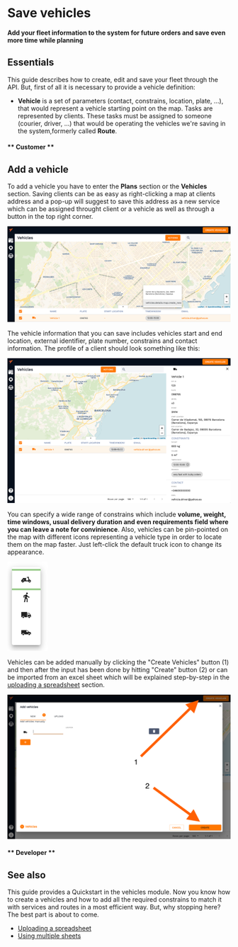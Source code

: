 # Save vehicles

**Add your fleet information to the system for future orders and save even more time while planning**

## Essentials

This guide describes how to create, edit and save your fleet through the API. But, first of all it is necessary to provide a vehicle definition:

- **Vehicle** is a set of parameters (contact, constrains, location, plate, ...), that would represent a vehicle starting point on the map. Tasks are represented by clients.
  These tasks must be assigned to someone (courier, driver, ...) that would be operating the vehicles we're saving in the system,formerly called **Route**.


<!-- tabs:start -->
#### ** Customer **

##  Add a vehicle

To add a vehicle you have to enter the **Plans** section or the **Vehicles** section. 
Saving clients can be as easy as right-clicking a map at clients address and a pop-up will suggest to save this address as a new service which can be assigned throught client or a vehicle as well as through a button in the top right corner. 

![Vehicles](../images/vehicles.png)

The vehicle information that you can save includes vehicles start and end location, external identifier, plate number, constrains and contact information. The profile of a client should look something like this:

![Vehicle profile](../images/profile2.png)

You can specify a wide range of constrains which include **volume, weight, time windows, usual delivery duration and even requirements field where you can leave a note for convinience**. Also, vehicles can be pin-pointed on the map with different icons representing a vehicle type in order to locate them on the map faster. Just left-click the default truck icon to change its appearance. 

![Icons vehicles](../images/icons2.png)

Vehicles can be added manually by clicking the "Create Vehicles" button (1) and then after the input has been done by hitting "Create" button (2) or can be imported from an excel sheet which will be explained step-by-step in the [uploading a spreadsheet](/vehicles/uploading_excel.md) section. 

![Manual vehicle](../images/manual_vehicle.png)




#### ** Developer **

<!-- tabs:end -->

## See also

This guide provides a Quickstart in the vehicles module. Now you know how to create a vehicles and how to add all the required constrains to match it with services and routes in a most efficient way.
But, why stopping here? The best part is about to come.

- [Uploading a spreadsheet]()
- [Using multiple sheets]()

